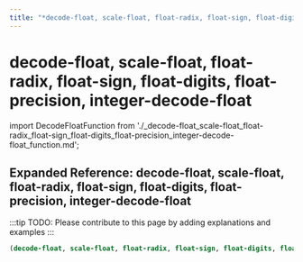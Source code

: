 ```yaml
---
title: "*decode-float, scale-float, float-radix, float-sign, float-digits, float-precision, integer-decode-float*"
---
```


# decode-float, scale-float, float-radix, float-sign, float-digits, float-precision, integer-decode-float

import DecodeFloatFunction from './_decode-float_scale-float_float-radix_float-sign_float-digits_float-precision_integer-decode-float_function.md';

<DecodeFloatFunction />

## Expanded Reference: decode-float, scale-float, float-radix, float-sign, float-digits, float-precision, integer-decode-float

:::tip
TODO: Please contribute to this page by adding explanations and examples
:::

```lisp
(decode-float, scale-float, float-radix, float-sign, float-digits, float-precision, integer-decode-float )
```

